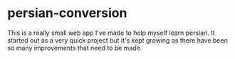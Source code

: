 # persian-conversion
This is a really small web app I've made to help myself learn persian. It started out as a very quick project but it's kept growing as there have been so many improvements that need to be made.
